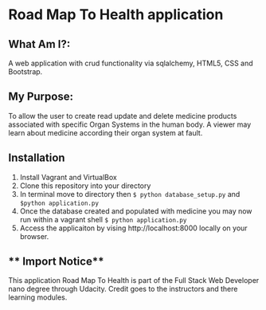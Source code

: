 # Road Map To Health application

## What Am I?:
A web application with crud functionality via sqlalchemy, HTML5, CSS and Bootstrap.

## My Purpose:
To allow the user to create read update and delete medicine products associated with specific Organ Systems in the human body. A viewer may learn about medicine according their organ system at fault.


## Installation

1. Install Vagrant and VirtualBox  
2. Clone this repository into your directory
3. In terminal move to directory then `$ python database_setup.py` and `$python application.py`
4. Once the database created and populated with medicine you may now run  within a vagrant shell `$ python application.py`
5. Access the applicaiton by vising http://localhost:8000 locally on your browser.

## ** Import Notice**
This application Road Map To Health is part of the Full Stack Web Developer nano degree through Udacity. Credit goes to the instructors and there learning modules.
